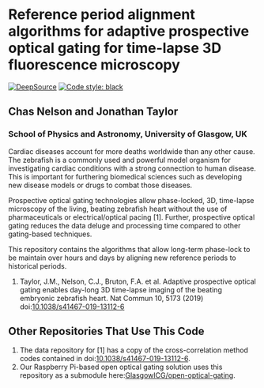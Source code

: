 # Reference period alignment algorithms for adaptive prospective optical gating for time-lapse 3D fluorescence microscopy

[![DeepSource](https://static.deepsource.io/deepsource-badge-light-mini.svg)](https://deepsource.io/gh/Glasgow-ICG/optical-gating-alignment/?ref=repository-badge)
[![Code style: black](https://img.shields.io/badge/code%20style-black-000000.svg)](https://github.com/psf/black)

## Chas Nelson and Jonathan Taylor

### School of Physics and Astronomy, University of Glasgow, UK

Cardiac diseases account for more deaths worldwide than any other cause.
The zebrafish is a commonly used and powerful model organism for investigating cardiac conditions with a strong connection to human disease.
This is important for furthering biomedical sciences such as developing new disease models or drugs to combat those diseases. 

Prospective optical gating technologies allow phase-locked, 3D, time-lapse microscopy of the living, beating zebrafish heart without the use of pharmaceuticals or electrical/optical pacing [1].
Further, prospective optical gating reduces the data deluge and processing time compared to other gating-based techniques.

This repository contains the algorithms that allow long-term phase-lock to be maintain over hours and days by aligning new reference periods to historical periods.

1. Taylor, J.M., Nelson, C.J., Bruton, F.A. et al. Adaptive prospective optical gating enables day-long 3D time-lapse imaging of the beating embryonic zebrafish heart. Nat Commun 10, 5173 (2019) doi:[10.1038/s41467-019-13112-6](https://dx.doi.org/10.1038/s41467-019-13112-6)

## Other Repositories That Use This Code

1. The data repository for [1] has a copy of the cross-correlation method codes contained in doi:[10.1038/s41467-019-13112-6](http://dx.doi.org/10.1038/s41467-019-13112-6).
2. Our Raspberry Pi-based open optical gating solution uses this repository as a submodule here:[GlasgowICG/open-optical-gating](https://github.com/Glasgow-ICG/open-optical-gating).
